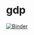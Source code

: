 # gdp

[![Binder](https://mybinder.org/badge_logo.svg)](https://mybinder.org/v2/gh/deeplook/gdp/master?urlpath=lab)

